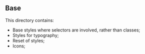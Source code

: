 ## Base

This directory contains:

- Base styles where selectors are involved, rather than classes;
- Styles for typography;
- Reset of styles;
- Icons;
